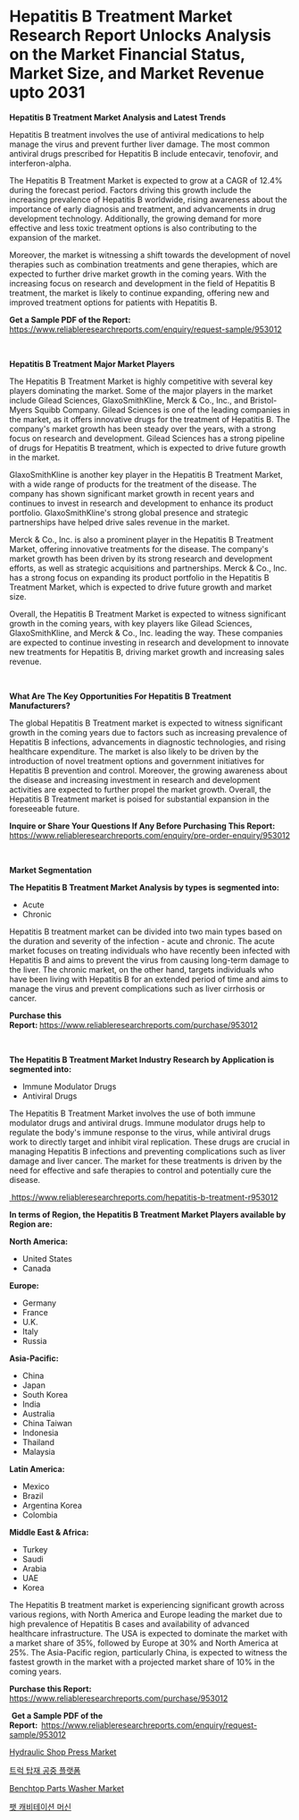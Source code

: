 <p><h1>Hepatitis B Treatment Market Research Report Unlocks Analysis on the Market Financial Status, Market Size, and Market Revenue upto 2031</h1></p><p><strong>Hepatitis B Treatment Market Analysis and Latest Trends</strong></p>
<p><p>Hepatitis B treatment involves the use of antiviral medications to help manage the virus and prevent further liver damage. The most common antiviral drugs prescribed for Hepatitis B include entecavir, tenofovir, and interferon-alpha.</p><p>The Hepatitis B Treatment Market is expected to grow at a CAGR of 12.4% during the forecast period. Factors driving this growth include the increasing prevalence of Hepatitis B worldwide, rising awareness about the importance of early diagnosis and treatment, and advancements in drug development technology. Additionally, the growing demand for more effective and less toxic treatment options is also contributing to the expansion of the market.</p><p>Moreover, the market is witnessing a shift towards the development of novel therapies such as combination treatments and gene therapies, which are expected to further drive market growth in the coming years. With the increasing focus on research and development in the field of Hepatitis B treatment, the market is likely to continue expanding, offering new and improved treatment options for patients with Hepatitis B.</p></p>
<p><strong>Get a Sample PDF of the Report:&nbsp;</strong> <a href="https://www.reliableresearchreports.com/enquiry/request-sample/953012">https://www.reliableresearchreports.com/enquiry/request-sample/953012</a></p>
<p>&nbsp;</p>
<p><strong>Hepatitis B Treatment Major Market Players</strong></p>
<p><p>The Hepatitis B Treatment Market is highly competitive with several key players dominating the market. Some of the major players in the market include Gilead Sciences, GlaxoSmithKline, Merck & Co., Inc., and Bristol-Myers Squibb Company. Gilead Sciences is one of the leading companies in the market, as it offers innovative drugs for the treatment of Hepatitis B. The company's market growth has been steady over the years, with a strong focus on research and development. Gilead Sciences has a strong pipeline of drugs for Hepatitis B treatment, which is expected to drive future growth in the market.</p><p>GlaxoSmithKline is another key player in the Hepatitis B Treatment Market, with a wide range of products for the treatment of the disease. The company has shown significant market growth in recent years and continues to invest in research and development to enhance its product portfolio. GlaxoSmithKline's strong global presence and strategic partnerships have helped drive sales revenue in the market.</p><p>Merck & Co., Inc. is also a prominent player in the Hepatitis B Treatment Market, offering innovative treatments for the disease. The company's market growth has been driven by its strong research and development efforts, as well as strategic acquisitions and partnerships. Merck & Co., Inc. has a strong focus on expanding its product portfolio in the Hepatitis B Treatment Market, which is expected to drive future growth and market size.</p><p>Overall, the Hepatitis B Treatment Market is expected to witness significant growth in the coming years, with key players like Gilead Sciences, GlaxoSmithKline, and Merck & Co., Inc. leading the way. These companies are expected to continue investing in research and development to innovate new treatments for Hepatitis B, driving market growth and increasing sales revenue.</p></p>
<p>&nbsp;</p>
<p><strong>What Are The Key Opportunities For Hepatitis B Treatment Manufacturers?</strong></p>
<p><p>The global Hepatitis B Treatment market is expected to witness significant growth in the coming years due to factors such as increasing prevalence of Hepatitis B infections, advancements in diagnostic technologies, and rising healthcare expenditure. The market is also likely to be driven by the introduction of novel treatment options and government initiatives for Hepatitis B prevention and control. Moreover, the growing awareness about the disease and increasing investment in research and development activities are expected to further propel the market growth. Overall, the Hepatitis B Treatment market is poised for substantial expansion in the foreseeable future.</p></p>
<p><strong>Inquire or Share Your Questions If Any Before Purchasing This Report:</strong> <a href="https://www.reliableresearchreports.com/enquiry/pre-order-enquiry/953012">https://www.reliableresearchreports.com/enquiry/pre-order-enquiry/953012</a></p>
<p>&nbsp;</p>
<p><strong>Market Segmentation</strong></p>
<p><strong>The Hepatitis B Treatment Market Analysis by types is segmented into:</strong></p>
<p><ul><li>Acute</li><li>Chronic</li></ul></p>
<p><p>Hepatitis B treatment market can be divided into two main types based on the duration and severity of the infection - acute and chronic. The acute market focuses on treating individuals who have recently been infected with Hepatitis B and aims to prevent the virus from causing long-term damage to the liver. The chronic market, on the other hand, targets individuals who have been living with Hepatitis B for an extended period of time and aims to manage the virus and prevent complications such as liver cirrhosis or cancer.</p></p>
<p><strong>Purchase this Report:&nbsp;</strong><a href="https://www.reliableresearchreports.com/purchase/953012">https://www.reliableresearchreports.com/purchase/953012</a></p>
<p>&nbsp;</p>
<p><strong>The Hepatitis B Treatment Market Industry Research by Application is segmented into:</strong></p>
<p><ul><li>Immune Modulator Drugs</li><li>Antiviral Drugs</li></ul></p>
<p><p>The Hepatitis B Treatment Market involves the use of both immune modulator drugs and antiviral drugs. Immune modulator drugs help to regulate the body's immune response to the virus, while antiviral drugs work to directly target and inhibit viral replication. These drugs are crucial in managing Hepatitis B infections and preventing complications such as liver damage and liver cancer. The market for these treatments is driven by the need for effective and safe therapies to control and potentially cure the disease.</p></p>
<p><a href="https://www.reliableresearchreports.com/hepatitis-b-treatment-r953012">&nbsp;https://www.reliableresearchreports.com/hepatitis-b-treatment-r953012</a></p>
<p><strong>In terms of Region, the Hepatitis B Treatment Market Players available by Region are:</strong></p>
<p>
    <p> <strong> North America: </strong>
        <ul>
            <li>United States</li>
            <li>Canada</li>
        </ul>
        </p> 
    <p> <strong> Europe: </strong>
        <ul>
            <li>Germany</li>
            <li>France</li>
            <li>U.K.</li>
            <li>Italy</li>
            <li>Russia</li>
        </ul>
        </p> 
    <p> <strong> Asia-Pacific: </strong>
        <ul>
            <li>China</li>
            <li>Japan</li>
            <li>South Korea</li>
            <li>India</li>
            <li>Australia</li>
            <li>China Taiwan</li>
            <li>Indonesia</li>
            <li>Thailand</li>
            <li>Malaysia</li>
        </ul>
        </p> 
    <p> <strong> Latin America: </strong>
        <ul>
            <li>Mexico</li>
            <li>Brazil</li>
            <li>Argentina Korea</li>
            <li>Colombia</li>
        </ul>
        </p> 
    <p> <strong> Middle East & Africa: </strong>
        <ul>
            <li>Turkey</li>
            <li>Saudi</li>
            <li>Arabia</li>
            <li>UAE</li>
            <li>Korea</li>
        </ul>
    </p>
    </p>
<p><p>The Hepatitis B treatment market is experiencing significant growth across various regions, with North America and Europe leading the market due to high prevalence of Hepatitis B cases and availability of advanced healthcare infrastructure. The USA is expected to dominate the market with a market share of 35%, followed by Europe at 30% and North America at 25%. The Asia-Pacific region, particularly China, is expected to witness the fastest growth in the market with a projected market share of 10% in the coming years.</p></p>
<p><strong>Purchase this Report: </strong><a href="https://www.reliableresearchreports.com/purchase/953012">https://www.reliableresearchreports.com/purchase/953012</a></p>
<p>&nbsp;<strong>Get a Sample PDF of the Report:&nbsp;&nbsp;</strong><a href="https://www.reliableresearchreports.com/enquiry/request-sample/953012">https://www.reliableresearchreports.com/enquiry/request-sample/953012</a></p>
<p><strong></strong></p>
<p><p><a href="https://www.linkedin.com/pulse/decoding-hydraulic-shop-press-market-metrics-share-trends-zgjaf">Hydraulic Shop Press Market</a></p><p><a href="https://github.com/akzkkws047661437/Market-Research-Report-List-2/blob/main/316396450092.md">트럭 탑재 공중 플랫폼</a></p><p><a href="https://www.linkedin.com/pulse/benchtop-parts-washer-market-insight-trends-growth-forecasted-4e4kf">Benchtop Parts Washer Market</a></p><p><a href="https://github.com/vsckjg50460/Market-Research-Report-List-2/blob/main/266500250093.md">팻 캐비테이션 머신</a></p></p>